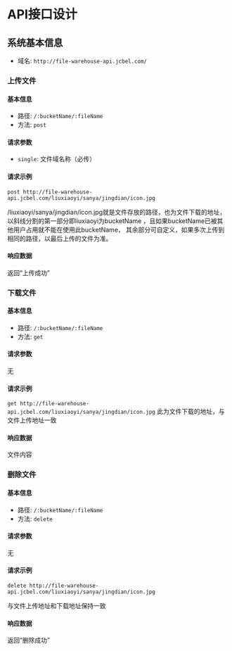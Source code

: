 # API接口设计

## 系统基本信息
- 域名: `http://file-warehouse-api.jcbel.com/`


### 上传文件

#### 基本信息
- 路径: `/:bucketName/:fileName`
- 方法: `post`

#### 请求参数
- `single`: 文件域名称（必传）

#### 请求示例
`post http://file-warehouse-api.jcbel.com/liuxiaoyi/sanya/jingdian/icon.jpg`

/liuxiaoyi/sanya/jingdian/icon.jpg就是文件存放的路径，也为文件下载的地址，
以斜线分割的第一部分即liuxiaoyi为bucketName ，且如果bucketName已被其他用户占用就不能在使用此bucketName，
其余部分可自定义，如果多次上传到相同的路径，以最后上传的文件为准。

#### 响应数据
返回“上传成功”



### 下载文件

#### 基本信息
- 路径: `/:bucketName/:fileName`
- 方法: `get`

#### 请求参数
无

#### 请求示例
`get http://file-warehouse-api.jcbel.com/liuxiaoyi/sanya/jingdian/icon.jpg`
此为文件下载的地址，与文件上传地址一致

#### 响应数据
文件内容


### 删除文件

#### 基本信息
- 路径: `/:bucketName/:fileName`
- 方法: `delete`

#### 请求参数
无

#### 请求示例
`delete http://file-warehouse-api.jcbel.com/liuxiaoyi/sanya/jingdian/icon.jpg`

与文件上传地址和下载地址保持一致

#### 响应数据
返回“删除成功”
